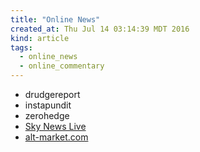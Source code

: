 ```yaml
---
title: "Online News"
created_at: Thu Jul 14 03:14:39 MDT 2016
kind: article
tags:
  - online_news
  - online_commentary
---
```


<ul>
  <li>drudgereport</li>
  <li>instapundit</li>
  <li>zerohedge</li>
  <li><a href="https://www.youtube.com/watch?v=y60wDzZt8yg" target="_blank">Sky News Live</a></li>
  <li><a href="http://www.alt-market.com/" target="_blank">alt-market.com</a></li>
</ul>




<!--
html boilerplate
<a href="" target="_blank"></a>
<a name=""></a>
<img src="" width="400px">
<ul>
  <li></li>
</ul>
<pre>
</pre>
<pre><code>
</code></pre>
-->
